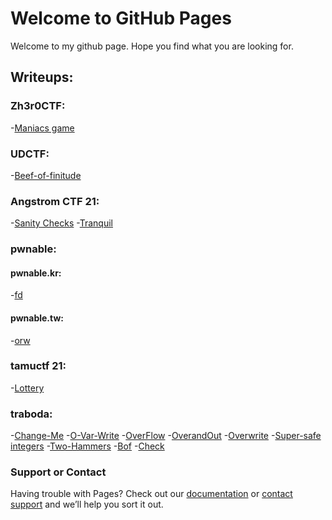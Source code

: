 # Welcome to GitHub Pages

Welcome to my github page. Hope you find what you are looking for. 

## Writeups:

### Zh3r0CTF:
  -[Maniacs game](https://github.com/shravya-bhaskara/shravya-bhaskara.github.io/blob/main/zh3r0CTF/maniacs_game.md)
  
### UDCTF:
  -[Beef-of-finitude](https://github.com/shravya-bhaskara/shravya-bhaskara.github.io/blob/main/pwn/UDCTF/beef-of-finitude.md)

### Angstrom CTF 21:
  -[Sanity Checks](https://github.com/shravya-bhaskara/shravya-bhaskara.github.io/tree/main/pwn/angrstrom%20ctf%2021/sanity%20checks)
  -[Tranquil](https://github.com/shravya-bhaskara/shravya-bhaskara.github.io/tree/main/pwn/angrstrom%20ctf%2021/tranquil)

### pwnable:

#### pwnable.kr:
  -[fd](https://github.com/shravya-bhaskara/shravya-bhaskara.github.io/blob/main/pwn/pwnable/pwnable.kr/fd.md)

#### pwnable.tw:
  -[orw](https://github.com/shravya-bhaskara/shravya-bhaskara.github.io/tree/main/pwn/pwnable/pwnable.tw/orw)

### tamuctf 21:
  -[Lottery](https://github.com/shravya-bhaskara/shravya-bhaskara.github.io/blob/main/pwn/tamuctf%2021/lottery.md)
 
### traboda:
  -[Change-Me](https://github.com/shravya-bhaskara/shravya-bhaskara.github.io/blob/main/pwn/traboda/Change-Me.md)
  -[O-Var-Write](https://github.com/shravya-bhaskara/shravya-bhaskara.github.io/blob/main/pwn/traboda/O-var-write.md)
  -[OverFlow](https://github.com/shravya-bhaskara/shravya-bhaskara.github.io/blob/main/pwn/traboda/OverFlow.md)
  -[OverandOut](https://github.com/shravya-bhaskara/shravya-bhaskara.github.io/blob/main/pwn/traboda/OverandOut.md)
  -[Overwrite](https://github.com/shravya-bhaskara/shravya-bhaskara.github.io/blob/main/pwn/traboda/Overwrite.md)
  -[Super-safe integers](https://github.com/shravya-bhaskara/shravya-bhaskara.github.io/blob/main/pwn/traboda/Super-Safe-Integers.md)
  -[Two-Hammers](https://github.com/shravya-bhaskara/shravya-bhaskara.github.io/blob/main/pwn/traboda/Two-hammers.md)
  -[Bof](https://github.com/shravya-bhaskara/shravya-bhaskara.github.io/blob/main/pwn/traboda/bof.md)
  -[Check](https://github.com/shravya-bhaskara/shravya-bhaskara.github.io/blob/main/pwn/traboda/check.md)
  

### Support or Contact

Having trouble with Pages? Check out our [documentation](https://docs.github.com/categories/github-pages-basics/) or [contact support](https://support.github.com/contact) and we’ll help you sort it out.
